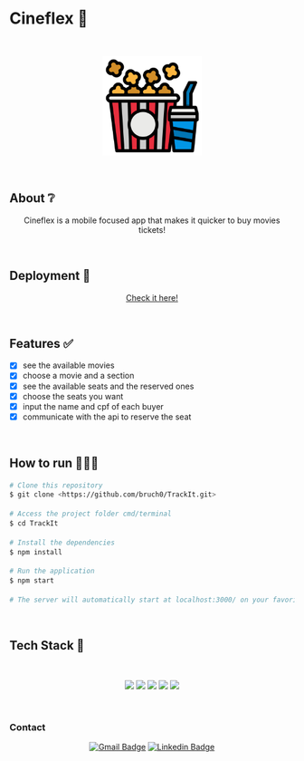 # Cineflex 🍿

</br>

<p align="center">
  <img src="public/logo.png" width="175" alt="Cineflex" />
</p>

</br>

## About ❔

<p align="center">Cineflex is a mobile focused app that makes it quicker to buy movies tickets!</p>

<!-- ## Preview

um gif da aplicação bem maneiro -->

</br>

## Deployment 🚀

<p align="center"><a  href="https://cineflex-wheat.vercel.app/">Check it here!</a></p>

</br>

## Features ✅

- [x] see the available movies
- [x] choose a movie and a section
- [x] see the available seats and the reserved ones
- [x] choose the seats you want
- [x] input the name and cpf of each buyer
- [x] communicate with the api to reserve the seat

</br>

## How to run 🏃‍♀️💨

```bash
# Clone this repository
$ git clone <https://github.com/bruch0/TrackIt.git>

# Access the project folder cmd/terminal
$ cd TrackIt

# Install the dependencies
$ npm install

# Run the application 
$ npm start

# The server will automatically start at localhost:3000/ on your favorite browser 
```
</br>

## Tech Stack 💾

<br/>

<p align="center">
  <img src="https://img.shields.io/badge/HTML5-E34F26?style=for-the-badge&logo=html5&logoColor=white" />
  <img src="https://img.shields.io/badge/CSS3-1572B6?style=for-the-badge&logo=css3&logoColor=white" />
  <img src="https://img.shields.io/badge/JavaScript-F7DF1E?style=for-the-badge&logo=javascript&logoColor=black" />
  <img src="https://img.shields.io/badge/React-20232A?style=for-the-badge&logo=react&logoColor=61DAFB" />
  <img src="https://img.shields.io/badge/Vercel-000000?style=for-the-badge&logo=vercel&logoColor=white" />
</p>

</br>

### Contact

<div align="center">
  
  [![Gmail Badge](https://img.shields.io/badge/Gmail-D14836?style=for-the-badge&logo=gmail&logoColor=white)](mailto:lucas.bruch0@gmail.com)
  [![Linkedin Badge](https://img.shields.io/badge/LinkedIn-0077B5?style=for-the-badge&logo=linkedin&logoColor=white)](https://www.linkedin.com/in/lucas-bruch)
  
</div>
